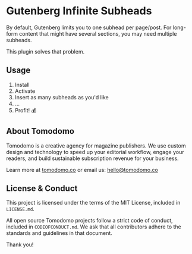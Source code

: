 # Gutenberg Infinite Subheads

By default, Gutenberg limits you to one subhead per page/post. For long-form content that might have several sections, you may need multiple subheads.

This plugin solves that problem.

## Usage

1. Install
2. Activate
3. Insert as many subheads as you'd like
4. …
5. Profit! 💰

## About Tomodomo

Tomodomo is a creative agency for magazine publishers. We use custom design and technology to speed up your editorial workflow, engage your readers, and build sustainable subscription revenue for your business.

Learn more at [tomodomo.co](https://tomodomo.co) or email us: [hello@tomodomo.co](mailto:hello@tomodomo.co)

## License & Conduct

This project is licensed under the terms of the MIT License, included in `LICENSE.md`.

All open source Tomodomo projects follow a strict code of conduct, included in `CODEOFCONDUCT.md`. We ask that all contributors adhere to the standards and guidelines in that document.

Thank you!
